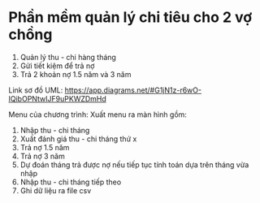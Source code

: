 # Phần mềm quản lý chi tiêu cho 2 vợ chồng
1. Quản lý thu - chi hàng tháng 
2. Gửi tiết kiệm để trả nợ
3. Trả 2 khoản nợ 1.5 năm và 3 năm

Link sơ đồ UML: https://app.diagrams.net/#G1jN1z-r6wO-IQibOPNtwIJF9uPKWZDmHd

Menu của chương trình:
Xuất menu ra màn hình gồm:
1. Nhập thu - chi tháng
2. Xuất đánh giá thu - chi tháng thứ x
3. Trả nợ 1.5 năm
4. Trả nợ 3 năm
5. Dự đoán tháng trả được nợ nếu tiếp tục tính toán dựa trên tháng vừa nhập
6. Nhập thu - chi tháng tiếp theo
7. Ghi dữ liệu ra file csv

